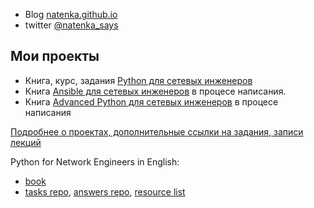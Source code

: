 * Blog [natenka.github.io](https://natenka.github.io/)
* twitter [@natenka_says](https://twitter.com/natenka_says)

## Мои проекты

* Книга, курс, задания [Python для сетевых инженеров](https://natenka.github.io/pyneng/)
* Книга [Ansible для сетевых инженеров](https://ansible-for-network-engineers.readthedocs.io) в процесе написания.
* Книга [Advanced Python для сетевых инженеров](https://advpyneng.readthedocs.io/ru/latest/) в процесе написания

[Подробнее о проектах, дополнительные ссылки на задания, записи лекций](https://natenka.github.io/projects/)

Python for Network Engineers in English:

* [book](https://pyneng.readthedocs.io/en/latest/)
* [tasks repo](https://github.com/natenka/pyneng-examples-exercises-en/), [answers repo](https://github.com/natenka/pyneng-answers-en/), [resource list](https://natenka.github.io/pyneng-resources-en/)
